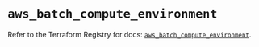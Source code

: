 # `aws_batch_compute_environment`

Refer to the Terraform Registry for docs: [`aws_batch_compute_environment`](https://registry.terraform.io/providers/hashicorp/aws/5.86.0/docs/resources/batch_compute_environment).
